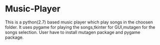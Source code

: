 # Music-Player
This is a python(2.7) based music player which play songs in the choosen folder.
It uses pygame for playing the songs,tkinter for GUI,mutagen for the songs selection.
User have to install mutagen package and pygame package.
